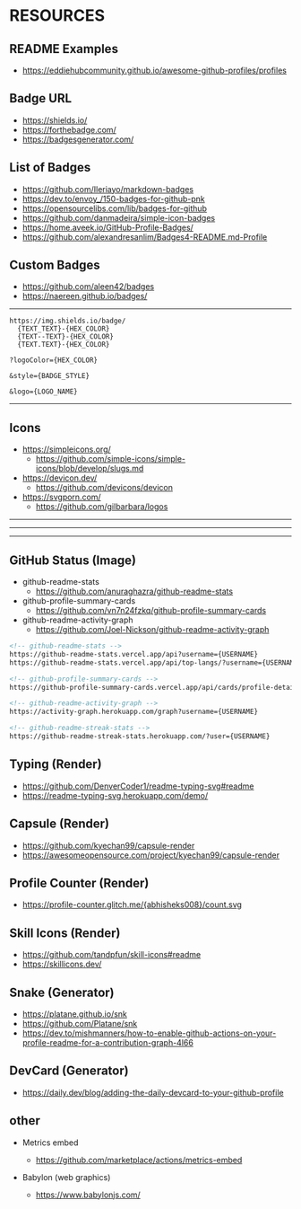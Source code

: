 # RESOURCES


## README Examples

- https://eddiehubcommunity.github.io/awesome-github-profiles/profiles

## Badge URL

- https://shields.io/
- https://forthebadge.com/
- https://badgesgenerator.com/

## List of Badges

- https://github.com/Ileriayo/markdown-badges
- https://dev.to/envoy_/150-badges-for-github-pnk
- https://opensourcelibs.com/lib/badges-for-github
- https://github.com/danmadeira/simple-icon-badges
- https://home.aveek.io/GitHub-Profile-Badges/
- https://github.com/alexandresanlim/Badges4-README.md-Profile

## Custom Badges

- https://github.com/aleen42/badges
- https://naereen.github.io/badges/

---

```
https://img.shields.io/badge/
  {TEXT_TEXT}-{HEX_COLOR}
  {TEXT--TEXT}-{HEX_COLOR}
  {TEXT.TEXT}-{HEX_COLOR}

?logoColor={HEX_COLOR}

&style={BADGE_STYLE}

&logo={LOGO_NAME}

```

---

## Icons
- https://simpleicons.org/
  - https://github.com/simple-icons/simple-icons/blob/develop/slugs.md
- https://devicon.dev/
  - https://github.com/devicons/devicon
- https://svgporn.com/
  - https://github.com/gilbarbara/logos


---
---
---

## GitHub Status (Image)

- github-readme-stats
  - https://github.com/anuraghazra/github-readme-stats
- github-profile-summary-cards
  - https://github.com/vn7n24fzkq/github-profile-summary-cards
- github-readme-activity-graph
  - https://github.com/Joel-Nickson/github-readme-activity-graph

```md
<!-- github-readme-stats -->
https://github-readme-stats.vercel.app/api?username={USERNAME}
https://github-readme-stats.vercel.app/api/top-langs/?username={USERNAME}

<!-- github-profile-summary-cards -->
https://github-profile-summary-cards.vercel.app/api/cards/profile-details?username={USERNAME}

<!-- github-readme-activity-graph -->
https://activity-graph.herokuapp.com/graph?username={USERNAME}

<!-- github-readme-streak-stats -->
https://github-readme-streak-stats.herokuapp.com/?user={USERNAME}
```

## Typing (Render)

- https://github.com/DenverCoder1/readme-typing-svg#readme
- https://readme-typing-svg.herokuapp.com/demo/

## Capsule (Render)

- https://github.com/kyechan99/capsule-render
- https://awesomeopensource.com/project/kyechan99/capsule-render

## Profile Counter (Render)

- https://profile-counter.glitch.me/{abhisheks008}/count.svg

## Skill Icons (Render)

- https://github.com/tandpfun/skill-icons#readme
- https://skillicons.dev/

## Snake (Generator)
- https://platane.github.io/snk
- https://github.com/Platane/snk
- https://dev.to/mishmanners/how-to-enable-github-actions-on-your-profile-readme-for-a-contribution-graph-4l66

## DevCard (Generator)

- https://daily.dev/blog/adding-the-daily-devcard-to-your-github-profile

## other

- Metrics embed
  - https://github.com/marketplace/actions/metrics-embed

- Babylon (web graphics)
  - https://www.babylonjs.com/